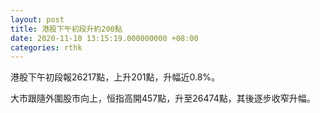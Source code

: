 ```yaml
---
layout: post
title: 港股下午初段升約200點
date: 2020-11-10 13:15:19.000000000 +08:00
categories: rthk
---
```


港股下午初段報26217點，上升201點，升幅近0.8%。

大市跟隨外圍股市向上，恒指高開457點，升至26474點，其後逐步收窄升幅。
